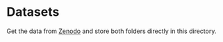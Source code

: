 # Datasets

Get the data from [Zenodo](https://zenodo.org/) and store both folders directly in this directory.